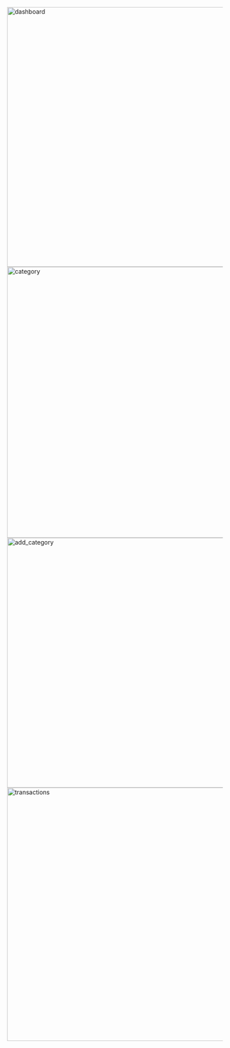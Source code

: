 <img width="1359" height="606" alt="dashboard" src="https://github.com/user-attachments/assets/a9d264ee-387a-4d15-8db8-523b60152446" />
<img width="1365" height="632" alt="category" src="https://github.com/user-attachments/assets/687abb91-d861-47aa-99af-ce4b4c3b56e2" />
<img width="1338" height="583" alt="add_category" src="https://github.com/user-attachments/assets/0fd42a17-792f-4418-a45d-22a2b28a0701" />
<img width="1350" height="591" alt="transactions" src="https://github.com/user-attachments/assets/ea3a20c5-2138-4b75-9913-8d2db3ce858e" />

